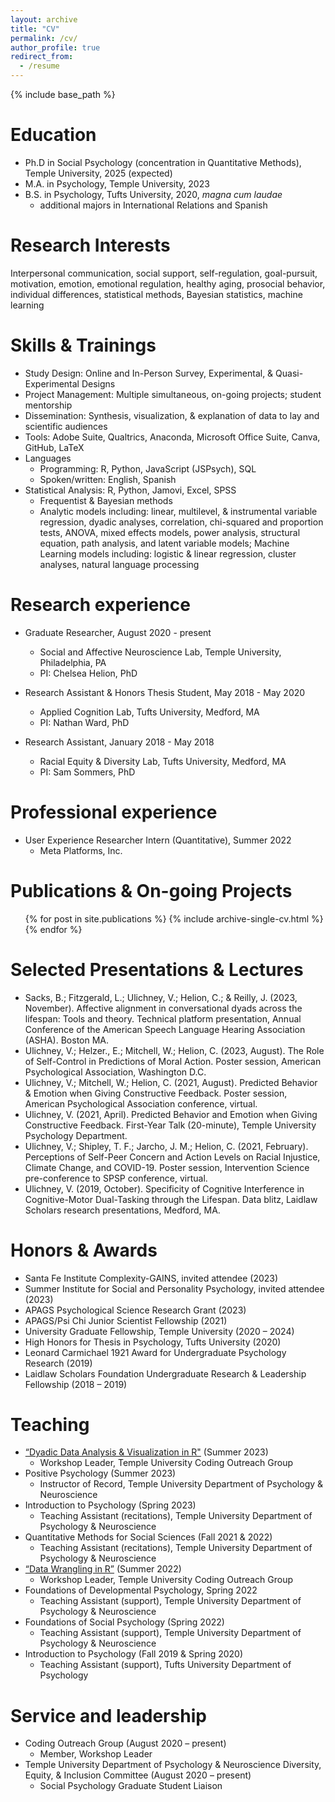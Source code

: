 ```yaml
---
layout: archive
title: "CV"
permalink: /cv/
author_profile: true
redirect_from:
  - /resume
---
```


{% include base_path %}

Education
======
* Ph.D in Social Psychology (concentration in Quantitative Methods), Temple University, 2025 (expected)
* M.A. in Psychology, Temple University, 2023
* B.S. in Psychology, Tufts University, 2020, *magna cum laudae*
  * additional majors in International Relations and Spanish

Research Interests
======
Interpersonal communication, social support, self-regulation, goal-pursuit, motivation, emotion, emotional regulation, healthy aging, prosocial behavior, individual differences, statistical methods, Bayesian statistics, machine learning

Skills & Trainings
======
* Study Design: Online and In-Person Survey, Experimental, & Quasi-Experimental Designs
* Project Management: Multiple simultaneous, on-going projects; student mentorship
* Dissemination: Synthesis, visualization, & explanation of data to lay and scientific audiences
* Tools: Adobe Suite, Qualtrics, Anaconda, Microsoft Office Suite, Canva, GitHub, LaTeX
* Languages
  * Programming: R, Python, JavaScript (JSPsych), SQL
  * Spoken/written: English, Spanish
* Statistical Analysis: R, Python, Jamovi, Excel, SPSS
  * Frequentist & Bayesian methods
  * Analytic models including: linear, multilevel, & instrumental variable regression, dyadic analyses, correlation, chi-squared and proportion tests, ANOVA, mixed effects models, power analysis, structural equation, path analysis, and latent variable models; Machine Learning models including: logistic & linear regression, cluster analyses, natural language processing

Research experience
======
* Graduate Researcher, August 2020 - present
  * Social and Affective Neuroscience Lab, Temple University, Philadelphia, PA
  * PI: Chelsea Helion, PhD

* Research Assistant & Honors Thesis Student, May 2018 - May 2020
  * Applied Cognition Lab, Tufts University, Medford, MA
  * PI: Nathan Ward, PhD
 
* Research Assistant, January 2018 - May 2018
  * Racial Equity & Diversity Lab, Tufts University, Medford, MA
  * PI: Sam Sommers, PhD

Professional experience
======
* User Experience Researcher Intern (Quantitative), Summer 2022
  * Meta Platforms, Inc.
    
Publications & On-going Projects
======
  <ul>{% for post in site.publications %}
    {% include archive-single-cv.html %}
  {% endfor %}</ul>

Selected Presentations & Lectures
======
* Sacks, B.; Fitzgerald, L.; Ulichney, V.; Helion, C.; & Reilly, J. (2023, November). Affective alignment in conversational dyads across the lifespan: Tools and theory. Technical platform presentation, Annual Conference of the American Speech Language Hearing Association (ASHA). Boston MA.
* Ulichney, V.; Helzer., E.; Mitchell, W.; Helion, C. (2023, August). The Role of Self-Control in Predictions of Moral Action. Poster session, American Psychological Association, Washington D.C.
* Ulichney, V.; Mitchell, W.; Helion, C. (2021, August). Predicted Behavior & Emotion when Giving Constructive Feedback. Poster session, American Psychological Association conference, virtual.
* Ulichney, V. (2021, April). Predicted Behavior and Emotion when Giving Constructive Feedback. First-Year Talk (20-minute), Temple University Psychology Department.
* Ulichney, V.; Shipley, T. F.; Jarcho, J. M.; Helion, C. (2021, February). Perceptions of Self-Peer Concern and Action Levels on Racial Injustice, Climate Change, and COVID-19. Poster session, Intervention Science pre-conference to SPSP conference, virtual.
* Ulichney, V. (2019, October). Specificity of Cognitive Interference in Cognitive-Motor Dual-Tasking through the Lifespan. Data blitz, Laidlaw Scholars research presentations, Medford, MA.

Honors & Awards
======
* Santa Fe Institute Complexity-GAINS, invited attendee (2023)
* Summer Institute for Social and Personality Psychology, invited attendee (2023)
* APAGS Psychological Science Research Grant (2023)
* APAGS/Psi Chi Junior Scientist Fellowship	(2021)
* University Graduate Fellowship, Temple University	(2020 – 2024)
* High Honors for Thesis in Psychology, Tufts University (2020)
* Leonard Carmichael 1921 Award for Undergraduate Psychology Research (2019)
* Laidlaw Scholars Foundation Undergraduate Research & Leadership Fellowship (2018 – 2019)

Teaching
======
* [“Dyadic Data Analysis & Visualization in R"](https://github.com/TU-Coding-Outreach-Group/cog_summer_workshops_2023) (Summer 2023)
  *  Workshop Leader, Temple University Coding Outreach Group
* Positive Psychology (Summer 2023)
  * Instructor of Record, Temple University Department of Psychology & Neuroscience
* Introduction to Psychology (Spring 2023)
  *  Teaching Assistant (recitations), Temple University Department of Psychology & Neuroscience
* Quantitative Methods for Social Sciences (Fall 2021 & 2022)
  * Teaching Assistant (recitations), Temple University Department of Psychology & Neuroscience
* [“Data Wrangling in R”](https://github.com/TU-Coding-Outreach-Group/cog_summer_workshops_2022/tree/main/data-wrangling-in-r) (Summer 2022)
  *  Workshop Leader, Temple University Coding Outreach Group
* Foundations of Developmental Psychology, Spring 2022
  * Teaching Assistant (support), Temple University Department of Psychology & Neuroscience
* Foundations of Social Psychology (Spring 2022)
    * Teaching Assistant (support), Temple University Department of Psychology & Neuroscience
* Introduction to Psychology (Fall 2019 & Spring 2020)
  * Teaching Assistant (support), Tufts University Department of Psychology
  
Service and leadership
======
* Coding Outreach Group (August 2020 – present)
  * Member, Workshop Leader
* Temple University Department of Psychology & Neuroscience Diversity, Equity, & Inclusion Committee (August 2020 – present)
  * Social Psychology Graduate Student Liaison

